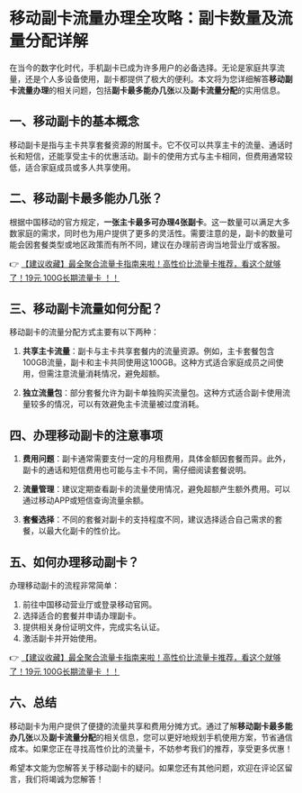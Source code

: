 # 移动副卡流量办理全攻略：副卡数量及流量分配详解

在当今的数字化时代，手机副卡已成为许多用户的必备选择。无论是家庭共享流量，还是个人多设备使用，副卡都提供了极大的便利。本文将为您详细解答**移动副卡流量办理**的相关问题，包括**副卡最多能办几张**以及**副卡流量分配**的实用信息。

## 一、移动副卡的基本概念

移动副卡是指与主卡共享套餐资源的附属卡。它不仅可以共享主卡的流量、通话时长和短信，还能享受主卡的优惠活动。副卡的使用方式与主卡相同，但费用通常较低，适合家庭成员或多人共享使用。

## 二、移动副卡最多能办几张？

根据中国移动的官方规定，**一张主卡最多可办理4张副卡**。这一数量可以满足大多数家庭的需求，同时也为用户提供了更多的灵活性。需要注意的是，副卡的数量可能会因套餐类型或地区政策而有所不同，建议在办理前咨询当地营业厅或客服。

👉 [【建议收藏】最全聚合流量卡指南来啦！高性价比流量卡推荐，看这个就够了！19元 100G长期流量卡 ！！](https://bit.ly/Liuliangka)

## 三、移动副卡流量如何分配？

移动副卡的流量分配方式主要有以下两种：

1. **共享主卡流量**：副卡与主卡共享套餐内的流量资源。例如，主卡套餐包含100GB流量，副卡和主卡共同使用这100GB。这种方式适合家庭成员之间使用，但需注意流量消耗情况，避免超额。

2. **独立流量包**：部分套餐允许为副卡单独购买流量包。这种方式适合副卡使用流量较多的情况，可以有效避免主卡流量被过度消耗。

## 四、办理移动副卡的注意事项

1. **费用问题**：副卡通常需要支付一定的月租费用，具体金额因套餐而异。此外，副卡的通话和短信费用也可能与主卡不同，需仔细阅读套餐说明。

2. **流量管理**：建议定期查看副卡的流量使用情况，避免超额产生额外费用。可以通过移动APP或短信查询流量余额。

3. **套餐选择**：不同的套餐对副卡的支持程度不同，建议选择适合自己需求的套餐，以最大化副卡的性价比。

## 五、如何办理移动副卡？

办理移动副卡的流程非常简单：

1. 前往中国移动营业厅或登录移动官网。
2. 选择适合的套餐并申请办理副卡。
3. 提供相关身份证明文件，完成实名认证。
4. 激活副卡并开始使用。

👉 [【建议收藏】最全聚合流量卡指南来啦！高性价比流量卡推荐，看这个就够了！19元 100G长期流量卡 ！！](https://bit.ly/Liuliangka)

## 六、总结

移动副卡为用户提供了便捷的流量共享和费用分摊方式。通过了解**移动副卡最多能办几张**以及**副卡流量分配**的相关信息，您可以更好地规划手机使用方案，节省通信成本。如果您正在寻找高性价比的流量卡，不妨参考我们的推荐，享受更多优惠！

希望本文能为您解答关于移动副卡的疑问。如果您还有其他问题，欢迎在评论区留言，我们将竭诚为您解答！